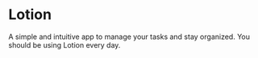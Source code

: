 # Lotion
A simple and intuitive app to manage your tasks and stay organized. You should be using Lotion every day.
